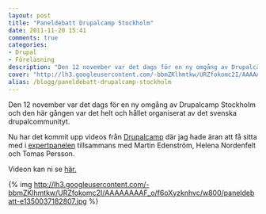 ```yaml
---
layout: post
title: "Paneldebatt Drupalcamp Stockholm"
date: 2011-11-20 15:41
comments: true
categories: 
- Drupal
- Föreläsning
description: "Den 12 november var det dags för en ny omgång av Drupalcamp Stockholm och den här gången var det helt och hållet organiserat av det svenska drupalcommunityt."
cover: "http://lh3.googleusercontent.com/-bbmZKlhmtkw/URZfokomc2I/AAAAAAAAF_o/f6oXyzknhvc/w800/paneldebatt-e1350037182807.jpg"
alias: /blogg/paneldebatt-drupalcamp-stockholm
---
```

Den 12 november var det dags för en ny omgång av Drupalcamp Stockholm och den här gången var det helt och hållet organiserat av det svenska drupalcommunityt.

Nu har det kommit upp videos från [Drupalcamp](http://fall2011.drupalcamp.se/) där jag hade äran att få sitta med i [expertpanelen](http://fall2011.drupalcamp.se/sessions/paneldebatt) tillsammans med Martin Edenström, Helena Nordenfelt och Tomas Persson.

Videon kan ni se [här.](http://vimeo.com/32204550)

{% img http://lh3.googleusercontent.com/-bbmZKlhmtkw/URZfokomc2I/AAAAAAAAF_o/f6oXyzknhvc/w800/paneldebatt-e1350037182807.jpg %}
